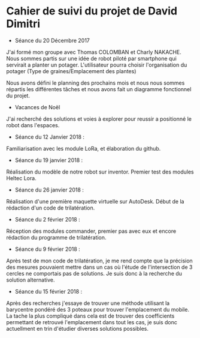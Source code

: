 
# Cahier de suivi du projet de David Dimitri

* Séance du 20 Décembre 2017 

J'ai formé mon groupe avec Thomas COLOMBAN et Charly NAKACHE. 
Nous sommes partis sur une idée de robot piloté par smartphone qui servirait a planter un potager.
L'utilisateur pourra choisir l'organisation du potager (Type de graines/Emplacement des plantes)

Nous avons défini le planning des prochains mois et nous nous sommes répartis les différentes tâches et
nous avons fait un diagramme fonctionnel du projet.


* Vacances de Noël 

J'ai recherché des solutions et voies à explorer pour reussir a positionné le robot dans l'espaces.

* Séance du 12 Janvier 2018 : 

Familiarisation avec les module LoRa, et élaboration du github.

* Séance du 19 janvier 2018 :

Réalisation du modèle de notre robot sur inventor.
Premier test des modules Heltec Lora.

* Séance du 26 janvier 2018 :

Réalisation d'une première maquette virtuelle sur AutoDesk.
Début de la rédaction d'un code de trilatération.

* Séance  du 2 février 2018 :

Réception des modules commander, premier pas avec eux et encore rédaction du programme de trilatération.

* Séance du 9 février 2018 :

Après test de mon code de trilatération, je me rend compte que la précision des mesures pouvaient mettre dans un cas où l'étude de l'intersection de 3 cercles ne comportais pas de solutions. Je suis donc à la recherche du solution alternative.


* Séance du 15 février 2018 :

Après des recherches j'essaye de trouver une méthode utilisant la barycentre pondéré des 3 poteaux pour trouver l'emplacement du mobile. La tache la plus compliqué dans cela est de trouver des coefficients permettant de retrouvé l'emplacement dans tout les cas, je suis donc actuellment en trin d'étudier diverses solutions possibles.
